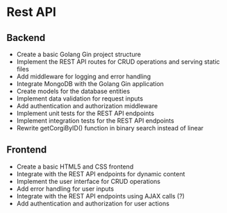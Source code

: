 # Rest API
## Backend
 - Create a basic Golang Gin project structure
 - Implement the REST API routes for CRUD operations and serving static files
 - Add middleware for logging and error handling
 - Integrate MongoDB with the Golang Gin application
 - Create models for the database entities
 - Implement data validation for request inputs
 - Add authentication and authorization middleware
 - Implement unit tests for the REST API endpoints
 - Implement integration tests for the REST API endpoints
 - Rewrite getCorgiByID() function in binary search instead of linear

## Frontend
 - Create a basic HTML5 and CSS frontend
 - Integrate with the REST API endpoints for dynamic content
 - Implement the user interface for CRUD operations
 - Add error handling for user inputs
 - Integrate with the REST API endpoints using AJAX calls (?)
 - Add authentication and authorization for user actions